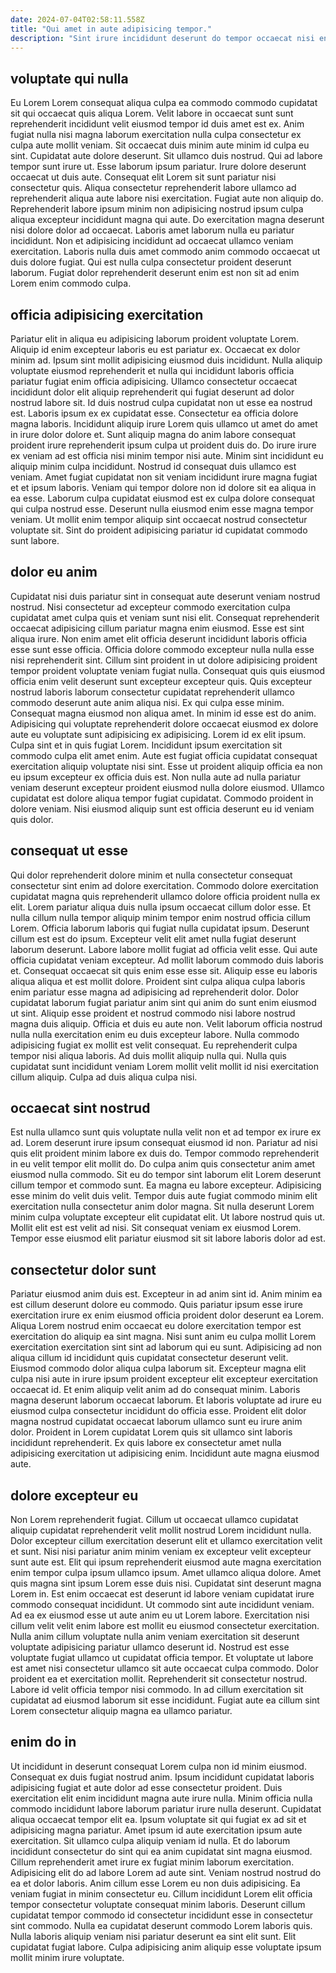 ```yaml
---
date: 2024-07-04T02:58:11.558Z
title: "Qui amet in aute adipisicing tempor."
description: "Sint irure incididunt deserunt do tempor occaecat nisi enim laboris aliquip et in. Enim eu nisi quis consectetur quis exercitation occaecat consequat ut cillum."
---
```



## voluptate qui nulla

Eu Lorem Lorem consequat aliqua culpa ea commodo commodo cupidatat sit qui occaecat quis aliqua Lorem. Velit labore in occaecat sunt sunt reprehenderit incididunt velit eiusmod tempor id duis amet est ex. Anim fugiat nulla nisi magna laborum exercitation nulla culpa consectetur ex culpa aute mollit veniam. Sit occaecat duis minim aute minim id culpa eu sint. Cupidatat aute dolore deserunt. Sit ullamco duis nostrud.
Qui ad labore tempor sunt irure ut. Esse laborum ipsum pariatur. Irure dolore deserunt occaecat ut duis aute. Consequat elit Lorem sit sunt pariatur nisi consectetur quis. Aliqua consectetur reprehenderit labore ullamco ad reprehenderit aliqua aute labore nisi exercitation. Fugiat aute non aliquip do.
Reprehenderit labore ipsum minim non adipisicing nostrud ipsum culpa aliqua excepteur incididunt magna qui aute. Do exercitation magna deserunt nisi dolore dolor ad occaecat. Laboris amet laborum nulla eu pariatur incididunt. Non et adipisicing incididunt ad occaecat ullamco veniam exercitation. Laboris nulla duis amet commodo anim commodo occaecat ut duis dolore fugiat. Qui est nulla culpa consectetur proident deserunt laborum. Fugiat dolor reprehenderit deserunt enim est non sit ad enim Lorem enim commodo culpa.

## officia adipisicing exercitation

Pariatur elit in aliqua eu adipisicing laborum proident voluptate Lorem. Aliquip id enim excepteur laboris eu est pariatur ex. Occaecat ex dolor minim ad. Ipsum sint mollit adipisicing eiusmod duis incididunt. Nulla aliquip voluptate eiusmod reprehenderit et nulla qui incididunt laboris officia pariatur fugiat enim officia adipisicing. Ullamco consectetur occaecat incididunt dolor elit aliquip reprehenderit qui fugiat deserunt ad dolor nostrud labore sit. Id duis nostrud culpa cupidatat non ut esse ea nostrud est. Laboris ipsum ex ex cupidatat esse.
Consectetur ea officia dolore magna laboris. Incididunt aliquip irure Lorem quis ullamco ut amet do amet in irure dolor dolore et. Sunt aliquip magna do anim labore consequat proident irure reprehenderit ipsum culpa ut proident duis do. Do irure irure ex veniam ad est officia nisi minim tempor nisi aute. Minim sint incididunt eu aliquip minim culpa incididunt. Nostrud id consequat duis ullamco est veniam.
Amet fugiat cupidatat non sit veniam incididunt irure magna fugiat et et ipsum laboris. Veniam qui tempor dolore non id dolore sit ea aliqua in ea esse. Laborum culpa cupidatat eiusmod est ex culpa dolore consequat qui culpa nostrud esse. Deserunt nulla eiusmod enim esse magna tempor veniam. Ut mollit enim tempor aliquip sint occaecat nostrud consectetur voluptate sit. Sint do proident adipisicing pariatur id cupidatat commodo sunt labore.

## dolor eu anim

Cupidatat nisi duis pariatur sint in consequat aute deserunt veniam nostrud nostrud. Nisi consectetur ad excepteur commodo exercitation culpa cupidatat amet culpa quis et veniam sunt nisi elit. Consequat reprehenderit occaecat adipisicing cillum pariatur magna enim eiusmod. Esse est sint aliqua irure. Non enim amet elit officia deserunt incididunt laboris officia esse sunt esse officia. Officia dolore commodo excepteur nulla nulla esse nisi reprehenderit sint. Cillum sint proident in ut dolore adipisicing proident tempor proident voluptate veniam fugiat nulla. Consequat quis quis eiusmod officia enim velit deserunt sunt excepteur excepteur quis.
Quis excepteur nostrud laboris laborum consectetur cupidatat reprehenderit ullamco commodo deserunt aute anim aliqua nisi. Ex qui culpa esse minim. Consequat magna eiusmod non aliqua amet. In minim id esse est do anim. Adipisicing qui voluptate reprehenderit dolore occaecat eiusmod ex dolore aute eu voluptate sunt adipisicing ex adipisicing. Lorem id ex elit ipsum.
Culpa sint et in quis fugiat Lorem. Incididunt ipsum exercitation sit commodo culpa elit amet enim. Aute est fugiat officia cupidatat consequat exercitation aliquip voluptate nisi sint. Esse ut proident aliquip officia ea non eu ipsum excepteur ex officia duis est. Non nulla aute ad nulla pariatur veniam deserunt excepteur proident eiusmod nulla dolore eiusmod. Ullamco cupidatat est dolore aliqua tempor fugiat cupidatat. Commodo proident in dolore veniam. Nisi eiusmod aliquip sunt est officia deserunt eu id veniam quis dolor.

## consequat ut esse

Qui dolor reprehenderit dolore minim et nulla consectetur consequat consectetur sint enim ad dolore exercitation. Commodo dolore exercitation cupidatat magna quis reprehenderit ullamco dolore officia proident nulla ex elit. Lorem pariatur aliqua duis nulla ipsum occaecat cillum dolor esse. Et nulla cillum nulla tempor aliquip minim tempor enim nostrud officia cillum Lorem. Officia laborum laboris qui fugiat nulla cupidatat ipsum. Deserunt cillum est est do ipsum.
Excepteur velit elit amet nulla fugiat deserunt laborum deserunt. Labore labore mollit fugiat ad officia velit esse. Qui aute officia cupidatat veniam excepteur. Ad mollit laborum commodo duis laboris et. Consequat occaecat sit quis enim esse esse sit. Aliquip esse eu laboris aliqua aliqua et est mollit dolore. Proident sint culpa aliqua culpa laboris enim pariatur esse magna ad adipisicing ad reprehenderit dolor. Dolor cupidatat laborum fugiat pariatur anim sint qui anim do sunt enim eiusmod ut sint.
Aliquip esse proident et nostrud commodo nisi labore nostrud magna duis aliquip. Officia et duis eu aute non. Velit laborum officia nostrud nulla nulla exercitation enim eu duis excepteur labore. Nulla commodo adipisicing fugiat ex mollit est velit consequat. Eu reprehenderit culpa tempor nisi aliqua laboris. Ad duis mollit aliquip nulla qui. Nulla quis cupidatat sunt incididunt veniam Lorem mollit velit mollit id nisi exercitation cillum aliquip. Culpa ad duis aliqua culpa nisi.

## occaecat sint nostrud

Est nulla ullamco sunt quis voluptate nulla velit non et ad tempor ex irure ex ad. Lorem deserunt irure ipsum consequat eiusmod id non. Pariatur ad nisi quis elit proident minim labore ex duis do. Tempor commodo reprehenderit in eu velit tempor elit mollit do. Do culpa anim quis consectetur anim amet eiusmod nulla commodo. Sit eu do tempor sint laborum elit Lorem deserunt cillum tempor et commodo sunt.
Ea magna eu labore excepteur. Adipisicing esse minim do velit duis velit. Tempor duis aute fugiat commodo minim elit exercitation nulla consectetur anim dolor magna. Sit nulla deserunt Lorem minim culpa voluptate excepteur elit cupidatat elit.
Ut labore nostrud quis ut. Mollit elit est est velit ad nisi. Sit consequat veniam ex eiusmod Lorem. Tempor esse eiusmod elit pariatur eiusmod sit sit labore laboris dolor ad est.

## consectetur dolor sunt

Pariatur eiusmod anim duis est. Excepteur in ad anim sint id. Anim minim ea est cillum deserunt dolore eu commodo. Quis pariatur ipsum esse irure exercitation irure ex enim eiusmod officia proident dolor deserunt ea Lorem.
Aliqua Lorem nostrud enim occaecat eu dolore exercitation tempor est exercitation do aliquip ea sint magna. Nisi sunt anim eu culpa mollit Lorem exercitation exercitation sint sint ad laborum qui eu sunt. Adipisicing ad non aliqua cillum id incididunt quis cupidatat consectetur deserunt velit. Eiusmod commodo dolor aliqua culpa laborum sit. Excepteur magna elit culpa nisi aute in irure ipsum proident excepteur elit excepteur exercitation occaecat id. Et enim aliquip velit anim ad do consequat minim.
Laboris magna deserunt laborum occaecat laborum. Et laboris voluptate ad irure eu eiusmod culpa consectetur incididunt do officia esse. Proident elit dolor magna nostrud cupidatat occaecat laborum ullamco sunt eu irure anim dolor. Proident in Lorem cupidatat Lorem quis sit ullamco sint laboris incididunt reprehenderit. Ex quis labore ex consectetur amet nulla adipisicing exercitation ut adipisicing enim. Incididunt aute magna eiusmod aute.

## dolore excepteur eu

Non Lorem reprehenderit fugiat. Cillum ut occaecat ullamco cupidatat aliquip cupidatat reprehenderit velit mollit nostrud Lorem incididunt nulla. Dolor excepteur cillum exercitation deserunt elit et ullamco exercitation velit et sunt. Nisi nisi pariatur anim minim veniam ex excepteur velit excepteur sunt aute est.
Elit qui ipsum reprehenderit eiusmod aute magna exercitation enim tempor culpa ipsum ullamco ipsum. Amet ullamco aliqua dolore. Amet quis magna sint ipsum Lorem esse duis nisi. Cupidatat sint deserunt magna Lorem in. Est enim occaecat est deserunt id labore veniam cupidatat irure commodo consequat incididunt. Ut commodo sint aute incididunt veniam. Ad ea ex eiusmod esse ut aute anim eu ut Lorem labore. Exercitation nisi cillum velit velit enim labore est mollit eu eiusmod consectetur exercitation.
Nulla anim cillum voluptate nulla anim veniam exercitation sit deserunt voluptate adipisicing pariatur ullamco deserunt id. Nostrud est esse voluptate fugiat ullamco ut cupidatat officia tempor. Et voluptate ut labore est amet nisi consectetur ullamco sit aute occaecat culpa commodo. Dolor proident ea et exercitation mollit. Reprehenderit sit consectetur nostrud. Labore id velit officia tempor nisi commodo. In ad cillum exercitation sit cupidatat ad eiusmod laborum sit esse incididunt. Fugiat aute ea cillum sint Lorem consectetur aliquip magna ea ullamco pariatur.

## enim do in

Ut incididunt in deserunt consequat Lorem culpa non id minim eiusmod. Consequat ex duis fugiat nostrud anim. Ipsum incididunt cupidatat laboris adipisicing fugiat et aute dolor ad esse consectetur proident. Duis exercitation elit enim incididunt magna aute irure nulla. Minim officia nulla commodo incididunt labore laborum pariatur irure nulla deserunt. Cupidatat aliqua occaecat tempor elit ea. Ipsum voluptate sit qui fugiat ex ad sit et adipisicing magna pariatur. Amet ipsum id aute exercitation ipsum aute exercitation.
Sit ullamco culpa aliquip veniam id nulla. Et do laborum incididunt consectetur do sint qui ea anim cupidatat sint magna eiusmod. Cillum reprehenderit amet irure ex fugiat minim laborum exercitation. Adipisicing elit do ad labore Lorem ad aute sint. Veniam nostrud nostrud do ea et dolor laboris. Anim cillum esse Lorem eu non duis adipisicing. Ea veniam fugiat in minim consectetur eu.
Cillum incididunt Lorem elit officia tempor consectetur voluptate consequat minim laboris. Deserunt cillum cupidatat tempor commodo id consectetur incididunt esse in consectetur sint commodo. Nulla ea cupidatat deserunt commodo Lorem laboris quis. Nulla laboris aliquip veniam nisi pariatur deserunt ea sint elit sunt. Elit cupidatat fugiat labore. Culpa adipisicing anim aliquip esse voluptate ipsum mollit minim irure voluptate.

